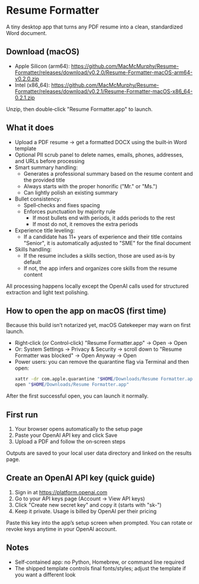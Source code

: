 # Resume Formatter

A tiny desktop app that turns any PDF resume into a clean, standardized Word document.

## Download (macOS)

- Apple Silicon (arm64):
  https://github.com/MacMcMurphy/Resume-Formatter/releases/download/v0.2.0/Resume-Formatter-macOS-arm64-v0.2.0.zip
- Intel (x86_64):
  https://github.com/MacMcMurphy/Resume-Formatter/releases/download/v0.2.1/Resume-Formatter-macOS-x86_64-0.2.1.zip

Unzip, then double‑click "Resume Formatter.app" to launch.

## What it does

- Upload a PDF resume → get a formatted DOCX using the built‑in Word template
- Optional PII scrub panel to delete names, emails, phones, addresses, and URLs before processing
- Smart summary handling:
  - Generates a professional summary based on the resume content and the provided title
  - Always starts with the proper honorific ("Mr." or "Ms.")
  - Can lightly polish an existing summary
- Bullet consistency:
  - Spell‑checks and fixes spacing
  - Enforces punctuation by majority rule
    - If most bullets end with periods, it adds periods to the rest
    - If most do not, it removes the extra periods
- Experience title leveling:
  - If a candidate has 11+ years of experience and their title contains "Senior", it is automatically adjusted to "SME" for the final document
- Skills handling:
  - If the resume includes a skills section, those are used as‑is by default
  - If not, the app infers and organizes core skills from the resume content

All processing happens locally except the OpenAI calls used for structured extraction and light text polishing.

## How to open the app on macOS (first time)

Because this build isn’t notarized yet, macOS Gatekeeper may warn on first launch.

- Right‑click (or Control‑click) "Resume Formatter.app" → Open → Open
- Or: System Settings → Privacy & Security → scroll down to "Resume Formatter was blocked" → Open Anyway → Open
- Power users: you can remove the quarantine flag via Terminal and then open:
  ```bash
  xattr -dr com.apple.quarantine "$HOME/Downloads/Resume Formatter.app"
  open "$HOME/Downloads/Resume Formatter.app"
  ```

After the first successful open, you can launch it normally.

## First run

1) Your browser opens automatically to the setup page
2) Paste your OpenAI API key and click Save
3) Upload a PDF and follow the on‑screen steps

Outputs are saved to your local user data directory and linked on the results page.

## Create an OpenAI API key (quick guide)

1) Sign in at https://platform.openai.com
2) Go to your API keys page (Account → View API keys)
3) Click "Create new secret key" and copy it (starts with "sk-")
4) Keep it private. Usage is billed by OpenAI per their pricing

Paste this key into the app’s setup screen when prompted. You can rotate or revoke keys anytime in your OpenAI account.

## Notes

- Self‑contained app: no Python, Homebrew, or command line required
- The shipped template controls final fonts/styles; adjust the template if you want a different look
